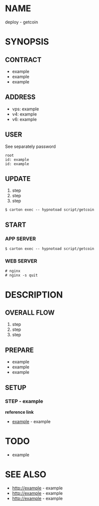# NAME

deploy - getcoin

# SYNOPSIS

## CONTRACT

- example
- example
- example

## ADDRESS

- vps: example
- v4: example
- v6: example

## USER

See separately password

```
root
id: example
id: example
```

## UPDATE

1. step
1. step
1. step

```
$ carton exec -- hypnotoad script/getcoin
```

## START

### APP SERVER

```
$ carton exec -- hypnotoad script/getcoin
```

### WEB SERVER

```
# nginx
# nginx -s quit
```

# DESCRIPTION

## OVERALL FLOW

1. step
1. step
1. step

## PREPARE

- example
- example
- example

## SETUP

### STEP - example

__reference link__

- [example](https://example) - example

# TODO

- example

# SEE ALSO

- <http://example> - example
- <http://example> - example
- <http://example> - example

